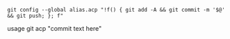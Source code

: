 ```
git config --global alias.acp "!f() { git add -A && git commit -m '$@' && git push; }; f"
```

usage
git acp "commit text here"
